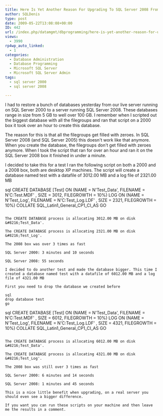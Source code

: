 ```yaml
---
title: Here Is Yet Another Reason For Upgrading To SQL Server 2008 From SQL Server 2000
author: SQLDenis
type: post
date: 2009-05-22T13:08:08+00:00
ID: 442
url: /index.php/datamgmt/dbprogramming/here-is-yet-another-reason-for-upgrading-2000/
views:
  - 3990
rp4wp_auto_linked:
  - 1
categories:
  - Database Administration
  - Database Programming
  - Microsoft SQL Server
  - Microsoft SQL Server Admin
tags:
  - sql server 2000
  - sql server 2008

---
```

I had to restore a bunch of databases yesterday from our live server running on SQL Server 2000 to a server running SQL Server 2008. These databases range in size from 5 GB to well over 100 GB. I remember when I scripted out the biggest database with all the filegroups and ran that script on a 2000 box it took over an hour to create this database. 

The reason for this is that all the filegroups get filled with zeroes. In SQL Server 2008 (and SQL Server 2005) this doesn't work like that anymore. When you create the database, the filegroups don't get filled with zeroes anymore. When I took the script that ran for over an hour and ran it on the SQL Server 2008 box it finished in under a minute.

I decided to take this for a test I ran the following script on both a 2000 and a 2008 box, both are desktop XP machines. The script will create a database named test with a datafile of 3012.00 MB and a log file of 2321.00 MB

sql
CREATE DATABASE [Test]  ON (NAME = N'Test_Data', 
FILENAME = N'C:Test.MDF' , SIZE = 3012, FILEGROWTH = 10%) 
LOG ON (NAME = N'Test_Log', FILENAME = N'C:Test_Log.LDF' , SIZE = 2321, FILEGROWTH = 10%)
 COLLATE SQL_Latin1_General_CP1_CI_AS
GO
```

The CREATE DATABASE process is allocating 3012.00 MB on disk &#8216;Test_Data'.
  
The CREATE DATABASE process is allocating 2321.00 MB on disk &#8216;Test_Log'.

The 2008 box was over 3 times as fast

SQL Server 2000: 3 minutes and 10 seconds
  
SQL Server 2008: 55 seconds

I decided to do another test and made the database bigger. This time I created a database named test with a datafile of 6012.00 MB and a log file of 4321.00 MB

First you need to drop the database we created before

sql
drop database test
go
```

sql
CREATE DATABASE [Test]  ON (NAME = N'Test_Data', 
FILENAME = N'C:Test.MDF' , SIZE = 6012, FILEGROWTH = 10%) 
LOG ON (NAME = N'Test_Log', FILENAME = N'C:Test_Log.LDF' , SIZE = 4321, FILEGROWTH = 10%)
 COLLATE SQL_Latin1_General_CP1_CI_AS
GO
```

The CREATE DATABASE process is allocating 6012.00 MB on disk &#8216;Test_Data'.
  
The CREATE DATABASE process is allocating 4321.00 MB on disk &#8216;Test_Log'.

The 2008 box was still over 3 times as fast

SQL Server 2000: 6 minutes and 14 seconds
  
SQL Server 2008: 1 minutes and 45 seconds

This is a nice little benefit when upgrading, on a real server you should even see a bigger difference.

If you want you can run these scripts on your machine and then leave me the results in a comment.